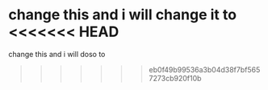 change this and i will change it to
<<<<<<< HEAD
=======
change this and i will doso to
>>>>>>> eb0f49b99536a3b04d38f7bf5657273cb920f10b

